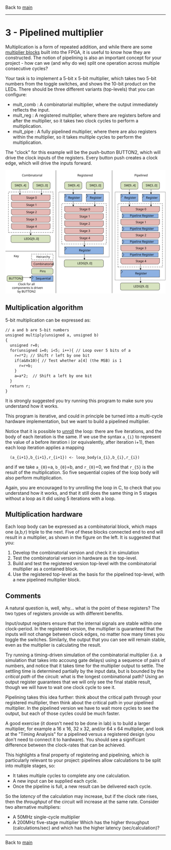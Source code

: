 Back to [main](readme.md)

--------------------------------------------------

3 - Pipelined multiplier
========================

Multiplication is a form of repeated addition, and
while there are some [multiplier blocks](http://www.altera.co.uk/devices/fpga/cyclone3/overview/architecture/cy3-dspblocks.html)
built into the FPGA, it is useful to know how they are constructed.
The notion of pipelining is also an important concept
for your project - how can we (and why do we) split
one operation across multiple consecutive cycles?

Your task is to implement a 5-bit x 5-bit multiplier,
which takes two 5-bit numbers from the toggle switches,
and shows the 10-bit product on the LEDs. There should
be three different variants (top-levels) that you can
configure:
- mult_comb : A combinatorial multiplier, where the output immediately reflects the input.
- mult_reg : A registered multiplier, where there are registers before and after the multiplier, so it takes two clock cycles to perform a multiplication.
- mult_pipe : A fully pipelined multiplier, where there are also registers within the multiplier, so it takes multiple cycles to perform the multiplication.

The "clock" for this example will be the push-button BUTTON2,
which will drive the clock inputs of the registers. Every button
push creates a clock edge, which will drive the inputs forward.

![Overview of pipelines](resources/images/multiplier.svg)

Multiplication algorithm
------------------------

5-bit multiplication can be expressed as:
```
// a and b are 5-bit numbers
unsigned multiply(unsigned a, unsigned b)
{
  unsigned r=0;
  for(unsigned i=0; i<5; i++){ // Loop over 5 bits of a
    r=r*2; // Shift r left by one bit
    if(a&0x10){ // Test whether a[4] (the MSB) is 1
      r=r+b;
    }
    a=a*2;	// Shift a left by one bit
  }
  return r;
}
```
It is strongly suggested you try running this
program to make sure you understand how it works.

This program is iterative, and could in principle
be turned into a multi-cycle hardware implementation,
but we want to build a pipelined multiplier.

Notice that it is possible to [unroll](http://en.wikipedia.org/wiki/Loop_unrolling)
the loop: there are five iterations, and the body
of each iteration is the same. If we use the syntax
`a_{i}` to represent the value of a before iteration
i (or equivalently, after iteration i+1), then each
loop iteration applies a mapping
```
  (a_{i+1},b_{i+1},r_{i+1}) <- loop_body(a_{i},b_{i},r_{i})
```
and if we take `a_{0}`=a, `b_{0}`=b, and `r_{0}`=0,
we find that `r_{5}` is the result of the multiplication.
So five sequential copies of the loop body will also
perform multiplication.

Again, you are encouraged to try unrolling the loop
in C, to check that you understand how it works,
and that it still does the same thing in 5 stages
without a loop as it did using 5 iterations with a loop.

Multiplication hardware
-----------------------

Each loop body can be expressed as a combinatorial
block, which maps one (a,b,r) triple to the next.
Five of these blocks connected end to end will result
in a multiplier, as shown in the figure on the left. It
is suggested that you:

1. Develop the combinatorial version and check it in simulation
2. Test the combinatorial version in hardware as the top-level.
3. Build and test the registered version top-level with the combinatorial
    multiplier as a contained block.
4. Use the registered top-level as the basis for the pipelined
    top-level, with a new pipelined multiplier block.
    
Comments
--------

A natural question is, well, why... what is the point
of these registers? The two types of registers
provide us with different benefits.

Input/output registers ensure that the internal
signals are stable within one clock-period. In
the registered version, the multiplier is guaranteed
that the inputs will not change between clock
edges, no matter how many times you toggle the
switches. Similarly, the output that you can
see will remain stable, even as the multiplier
is calculating the result.

Try running a timing-driven simulation of the combinatorial
multiplier (i.e. a simulation that takes into accoung gate
delays) using a sequence of pairs of numbers,
and notice that it takes time for the multiplier
output to settle. The settling time is determined
partially by the input data, but is bounded by
the _critical path_ of the circuit: what is the
longest combinational path? Using an output
register guarantees that we will only see the
final stable result, though we will have to wait one
clock cycle to see it.

Pipelining takes this idea further: think about
the critical path through your registered multiplier,
then think about the critical path in your
pipelined multiplier. In the pipelined version
we have to wait more cycles to see the output,
but each of those cycles could be much faster.

A good exercise (it doesn't need to be done in lab) is
to build a larger multiplier, for example a 16 x 16,
32 x 32, and/or 64 x 64 multiplier, and look at the "Timing Analysis"
for a pipelined versus a registered design (you don't need
to connect it to hardware). You should see a significant
difference between the clock-rates that can
be achieved.

This highlights a final property of registering
and pipelining, which is particularly relevant to
your project: pipelines allow calculations to be
split into multiple stages, so:
- It takes multiple cycles to complete any one
  calculation.
- A new input can be supplied each cycle.
- Once the pipeline is full, a new result can be
  delivered each cycle.
  
So the _latency_ of the calculation may increase,
but if the clock rate rises, then the _throughput_
of the circuit will increase at the same rate.
Consider two alternative multipliers:
- A 50MHz single-cycle multiplier
- A 200MHz five-stage multiplier
Which has the higher throughput (calculations/sec)
and which has the higher latency (sec/calculation)?

--------------------------------------------------

Back to [main](readme.md)

